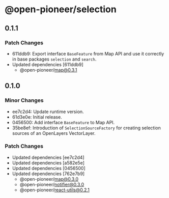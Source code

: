 # @open-pioneer/selection

## 0.1.1

### Patch Changes

-   611ddb9: Export interface `BaseFeature` from Map API and use it correctly in base packages `selection` and `search`.
-   Updated dependencies [611ddb9]
    -   @open-pioneer/map@0.3.1

## 0.1.0

### Minor Changes

-   ee7c2d4: Update runtime version.
-   61d3e0e: Initial release.
-   0456500: Add interface `BaseFeature` to Map API.
-   35be8ef: Introduction of `SelectionSourceFactory` for creating selection sources of an OpenLayers VectorLayer.

### Patch Changes

-   Updated dependencies [ee7c2d4]
-   Updated dependencies [a582e5e]
-   Updated dependencies [0456500]
-   Updated dependencies [762e7b9]
    -   @open-pioneer/map@0.3.0
    -   @open-pioneer/notifier@0.3.0
    -   @open-pioneer/react-utils@0.2.1
